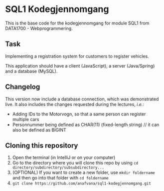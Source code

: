 # SQL1 Kodegjennomgang

This is the base code for the kodegjennomgang for module SQL1 from DATA1700 - Webprogrammering.

## Task 
Implementing a registration system for customers to register vehicles. 

This application should have a client (JavaScript), a server (Java/Spring) and a database (MySQL).

## Changelog
This version now include a database connection, which was demonstrated live. It also includes the changes requested during the lectures, *i.e.*:
- Adding IDs to the Motorvogn, so that a same person can register multiple cars
- Personnummer being defined as CHAR(11) (fixed-length string) // it can also be defined as BIGINT 

## Cloning this repository
1. Open the terminal (in IntelliJ or on your computer)
2. Go to the directory where you will clone this repo by using `cd directory/subdirectory/subsubdirectory...`
3. (OPTIONAL) If you want to create a new folder, use `mkdir foldername` and then go into that folder with `cd foldername`
4. `git clone https://github.com/anafvana/sql1-kodegjennomgang.git`